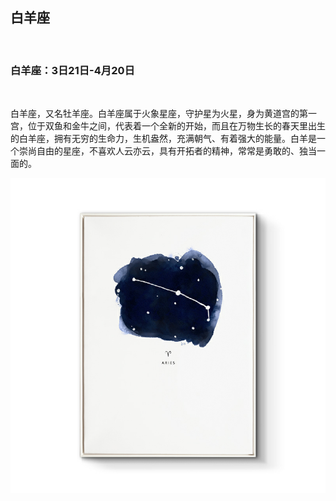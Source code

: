 ## 白羊座

&nbsp;

### 白羊座：3日21日-4月20日

&nbsp;

白羊座，又名牡羊座。白羊座属于火象星座，守护星为火星，身为黄道宫的第一宫，位于双鱼和金牛之间，代表着一个全新的开始，而且在万物生长的春天里出生的白羊座，拥有无穷的生命力，生机盎然，充满朝气、有着强大的能量。白羊是一个崇尚自由的星座，不喜欢人云亦云，具有开拓者的精神，常常是勇敢的、独当一面的。

![](images/baiyang.png)
